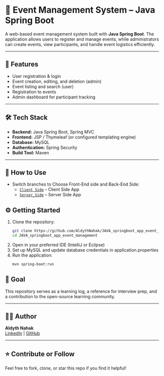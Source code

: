 # 🎫 Event Management System – Java Spring Boot

A web-based event management system built with **Java Spring Boot**. The application allows users to register and manage events, while administrators can create events, view participants, and handle event logistics efficiently.

---

## 🚀 Features

- User registration & login
- Event creation, editing, and deletion (admin)
- Event listing and search (user)
- Registration to events
- Admin dashboard for participant tracking

---

## 🛠 Tech Stack

- **Backend:** Java Spring Boot, Spring MVC
- **Frontend:** JSP / Thymeleaf (or configured templating engine)
- **Database:** MySQL
- **Authentication:** Spring Security
- **Build Tool:** Maven

---

## 📌 How to Use

- Switch branches to Choose Front-End side and Back-End Side:
  - [`Client Side`](https://github.com/AldythNahak/JAVA_springboot_app_event_management/tree/client_side) – Client Side App
  - [`Server_Side`](https://github.com/AldythNahak/leetcode/tree/backend-server-side) – Server Side App

## ⚙️ Getting Started

1. Clone the repository:
   ```bash
   git clone https://github.com/AldythNahak/JAVA_springboot_app_event_management.git
   cd JAVA_springboot_app_event_management
   ```
2. Open in your preferred IDE (IntelliJ or Eclipse)
3. Set up MySQL and update database credentials in application.properties
4. Run the application:
   ```bash
   mvn spring-boot:run
   ```

## 📖 Goal

This repository serves as a learning log, a reference for interview prep, and a contribution to the open-source learning community.

---

## 🧑‍💻 Author

**Aldyth Nahak**  
[LinkedIn](https://linkedin.com/in/aldythnahak) | [GitHub](https://github.com/AldythNahak)

---

## ⭐️ Contribute or Follow

Feel free to fork, clone, or star this repo if you find it helpful!
